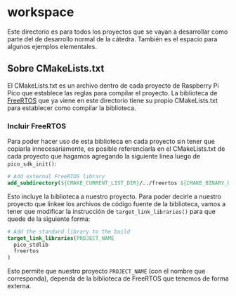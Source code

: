 # workspace

Este directorio es para todos los proyectos que se vayan a desarrollar como parte del de desarrollo normal de la cátedra. También es el espacio para algunos ejemplos elementales.

## Sobre CMakeLists.txt

El CMakeLists.txt es un archivo dentro de cada proyecto de Raspberry Pi Pico que establece las reglas para compilar el proyecto. La biblioteca de [FreeRTOS](freertos/) que ya viene en este directorio tiene su propio CMakeLists.txt para establecer como compilar la biblioteca.

### Incluir FreeRTOS

Para poder hacer uso de esta biblioteca en cada proyecto sin tener que copiarla innecesariamente, es posible referenciarla en el CMakeLists.txt de cada proyecto que hagamos agregando la siguiente linea luego de `pico_sdk_init()`:

```cmake
# Add external FreeRTOS library
add_subdirectory(${CMAKE_CURRENT_LIST_DIR}/../freertos ${CMAKE_BINARY_DIR}/freertos)
```

Esto incluye la biblioteca a nuestro proyecto. Para poder decirle a nuestro proyecto que linkee los archivos de código fuente de la biblioteca, vamos a tener que modificar la instrucción de `target_link_libraries()` para que quede de la siguiente forma:

```cmake
# Add the standard library to the build
target_link_libraries(PROJECT_NAME
  pico_stdlib
  freertos
)
```

Esto permite que nuestro proyecto `PROJECT_NAME` (con el nombre que corresponda), dependa de la biblioteca de FreeRTOS que tenemos de forma externa.
